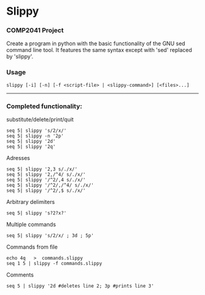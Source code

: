 <h1>Slippy</h1>  <h3>COMP2041 Project</h3>

Create a program in python with the basic functionality of the GNU sed command line tool.
It features the same syntax except with 'sed' replaced by 'slippy'.

### Usage
```
slippy [-i] [-n] [-f <script-file> | <slippy-command>] [<files>...]
```
___
### Completed functionality:

substitute/delete/print/quit
```
seq 5| slippy 's/2/x/'
seq 5| slippy -n '2p'
seq 5| slippy '2d' 
seq 5| slippy '2q' 
```

Adresses
```
seq 5| slippy '2,3 s/./x/'
seq 5| slippy '2,/^4/ s/./x/'
seq 5| slippy '/^2/,4 s/./x/'
seq 5| slippy '/^2/,/^4/ s/./x/'
seq 5| slippy '/^2/,$ s/./x/'
```

Arbitrary delimiters
```
seq 5| slippy 's?2?x?'
```

Multiple commands
```
seq 5| slippy 's/2/x/ ; 3d ; 5p'
```

Commands from file
```
echo 4q   >  commands.slippy
seq 1 5 | slippy -f commands.slippy
```

Comments
```
seq 5 | slippy '2d #deletes line 2; 3p #prints line 3' 
```
